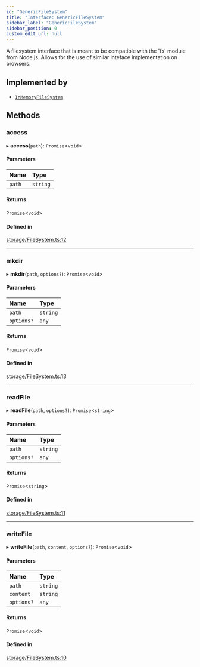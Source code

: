 ```yaml
---
id: "GenericFileSystem"
title: "Interface: GenericFileSystem"
sidebar_label: "GenericFileSystem"
sidebar_position: 0
custom_edit_url: null
---
```


A filesystem interface that is meant to be compatible with
the 'fs' module from Node.js.
Allows for the use of similar inteface implementation on
browsers.

## Implemented by

- [`InMemoryFileSystem`](../classes/InMemoryFileSystem.md)

## Methods

### access

▸ **access**(`path`): `Promise`<`void`\>

#### Parameters

| Name | Type |
| :------ | :------ |
| `path` | `string` |

#### Returns

`Promise`<`void`\>

#### Defined in

[storage/FileSystem.ts:12](https://github.com/run-llama/LlamaIndexTS/blob/816132e/packages/core/src/storage/FileSystem.ts#L12)

___

### mkdir

▸ **mkdir**(`path`, `options?`): `Promise`<`void`\>

#### Parameters

| Name | Type |
| :------ | :------ |
| `path` | `string` |
| `options?` | `any` |

#### Returns

`Promise`<`void`\>

#### Defined in

[storage/FileSystem.ts:13](https://github.com/run-llama/LlamaIndexTS/blob/816132e/packages/core/src/storage/FileSystem.ts#L13)

___

### readFile

▸ **readFile**(`path`, `options?`): `Promise`<`string`\>

#### Parameters

| Name | Type |
| :------ | :------ |
| `path` | `string` |
| `options?` | `any` |

#### Returns

`Promise`<`string`\>

#### Defined in

[storage/FileSystem.ts:11](https://github.com/run-llama/LlamaIndexTS/blob/816132e/packages/core/src/storage/FileSystem.ts#L11)

___

### writeFile

▸ **writeFile**(`path`, `content`, `options?`): `Promise`<`void`\>

#### Parameters

| Name | Type |
| :------ | :------ |
| `path` | `string` |
| `content` | `string` |
| `options?` | `any` |

#### Returns

`Promise`<`void`\>

#### Defined in

[storage/FileSystem.ts:10](https://github.com/run-llama/LlamaIndexTS/blob/816132e/packages/core/src/storage/FileSystem.ts#L10)
